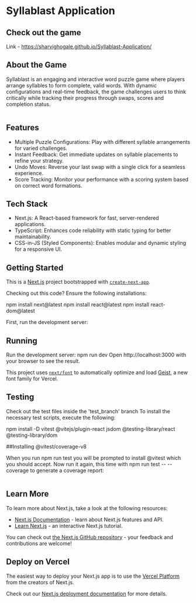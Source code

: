 # Syllablast Application
## Check out the game 

Link - https://sharvighogale.github.io/Syllablast-Application/

## About the Game
Syllablast is an engaging and interactive word puzzle game where players arrange syllables to form complete, valid words. With dynamic configurations and real-time feedback, the game challenges users to think critically while tracking their progress through swaps, scores and completion status.

<img src="" />

## Features
- Multiple Puzzle Configurations: Play with different syllable arrangements for varied challenges.
- Instant Feedback: Get immediate updates on syllable placements to refine your strategy.
- Undo Moves: Reverse your last swap with a single click for a seamless experience.
- Score Tracking: Monitor your performance with a scoring system based on correct word formations.

## Tech Stack
- Next.js: A React-based framework for fast, server-rendered applications.
- TypeScript: Enhances code reliability with static typing for better maintainability.
- CSS-in-JS (Styled Components): Enables modular and dynamic styling for a responsive UI.

## Getting Started

This is a [Next.js](https://nextjs.org) project bootstrapped with [`create-next-app`](https://nextjs.org/docs/app/api-reference/cli/create-next-app).

Checking out this code?
Ensure the following installations:

npm install next@latest
npm install react@latest
npm install react-dom@latest

First, run the development server:

## Running
Run the development server:
npm run dev
Open http://localhost:3000 with your browser to see the result.

This project uses [`next/font`](https://nextjs.org/docs/app/building-your-application/optimizing/fonts) to automatically optimize and load [Geist](https://vercel.com/font), a new font family for Vercel.
 
## Testing

Check out the test files inside the 'test_branch' branch 
To install the necessary test scripts, execute the following:

npm install -D vitest @vitejs/plugin-react jsdom @testing-library/react @testing-library/dom

##Installing @vitest/coverage-v8

When you run npm run test you will be prompted to install @vitest which you should accept.
Now run it again, this time with npm run test -- --coverage to generate a coverage report:

<img src="" />

## Learn More

To learn more about Next.js, take a look at the following resources:

- [Next.js Documentation](https://nextjs.org/docs) - learn about Next.js features and API.
- [Learn Next.js](https://nextjs.org/learn) - an interactive Next.js tutorial.

You can check out [the Next.js GitHub repository](https://github.com/vercel/next.js) - your feedback and contributions are welcome!

## Deploy on Vercel

The easiest way to deploy your Next.js app is to use the [Vercel Platform](https://vercel.com/new?utm_medium=default-template&filter=next.js&utm_source=create-next-app&utm_campaign=create-next-app-readme) from the creators of Next.js.

Check out our [Next.js deployment documentation](https://nextjs.org/docs/app/building-your-application/deploying) for more details.
